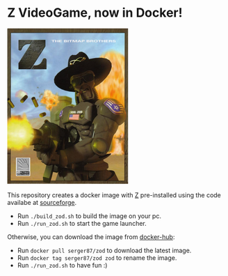 # Z VideoGame, now in Docker!

![1](Z_The_Bitmap_Brothers.PNG)

This repository creates a docker image with [Z](https://en.wikipedia.org/wiki/Z_(video_game)) pre-installed using the code availabe at [sourceforge](http://zod.sourceforge.net/).

+ Run `./build_zod.sh` to build the image on your pc.
+ Run `./run_zod.sh` to start the game launcher.

Otherwise, you can download the image from [docker-hub](https://hub.docker.com/):

+ Run `docker pull serger87/zod` to download the latest image.
+ Run `docker tag serger87/zod zod` to rename the image.
+ Run `./run_zod.sh` to have fun :)

